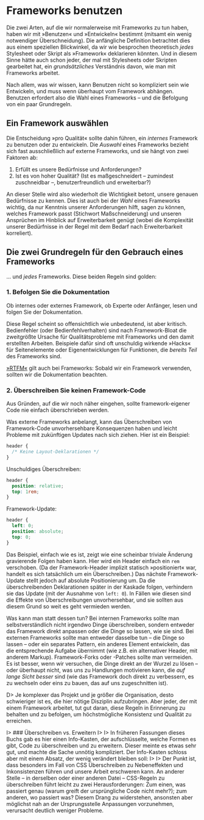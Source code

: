 # Frameworks benutzen

Die zwei Arten, auf die wir normalerweise mit Frameworks zu tun haben, haben wir mit »Benutzen« und »Entwickeln« bestimmt (mitsamt ein wenig notwendiger Überschneidung). Die anfängliche Definition betrachtet dies aus einem speziellen Blickwinkel, da wir wie besprochen theoretisch _jedes_ Stylesheet oder Skript als »Framework« deklarieren könnten. Und in diesem Sinne hätte auch schon jeder, der mal mit Stylesheets oder Skripten gearbeitet hat, ein _grundsätzliches_ Verständnis davon, wie man mit Frameworks arbeitet.

Nach allem, was wir wissen, kann Benutzen nicht so kompliziert sein wie Entwickeln, und muss wenn überhaupt vom Framework abhängen. Benutzen erfordert also die Wahl eines Frameworks – und die Befolgung von ein paar Grundregeln.

## Ein Framework auswählen

Die Entscheidung »pro Qualität« sollte dahin führen, ein _internes_ Framework zu benutzen oder zu entwickeln. Die _Auswahl_ eines Frameworks bezieht sich fast ausschließlich auf externe Frameworks, und sie hängt von zwei Faktoren ab:

1. Erfüllt es unsere Bedürfnisse und Anforderungen?
2. Ist es von hoher Qualität? (Ist es maßgeschneidert – zumindest zuschneidbar –, benutzerfreundlich und erweiterbar?)

An dieser Stelle wird also wiederholt die Wichtigkeit betont, unsere genauen Bedürfnisse zu kennen. Dies ist auch bei der _Wahl_ eines Frameworks wichtig, da nur Kenntnis unserer Anforderungen hilft, sagen zu können, welches Framework passt (Stichwort Maßschneiderung) und unseren Ansprüchen im Hinblick auf Erweiterbarkeit genügt (wobei die Komplexität unserer Bedürfnisse in der Regel mit dem Bedarf nach Erweiterbarkeit korreliert).

## Die zwei Grundregeln für den Gebrauch eines Frameworks

… und _jedes_ Frameworks. Diese beiden Regeln sind golden:

### 1. Befolgen Sie die Dokumentation

Ob internes oder externes Framework, ob Experte oder Anfänger, lesen und folgen Sie der Dokumentation.

Diese Regel scheint so offensichtlich wie unbedeutend, ist aber kritisch. Bedienfehler (oder Bedienfehlverhalten) sind nach Framework-Bloat die zweitgrößte Ursache für Qualitätsprobleme mit Frameworks und den damit erstellten Arbeiten. Beispiele dafür sind oft unschuldig wirkende »Hacks« für Seitenelemente oder Eigenentwicklungen für Funktionen, die _bereits Teil_ des Frameworks sind.

[»RTFM«](https://de.wikipedia.org/wiki/Liste_von_Abk%C3%BCrzungen_(Netzjargon)#R) gilt auch bei Frameworks: Sobald wir ein Framework verwenden, sollten wir die Dokumentation beachten.

### 2. Überschreiben Sie keinen Framework-Code

Aus Gründen, auf die wir noch näher eingehen, sollte framework-eigener Code nie einfach überschrieben werden.

Was externe Frameworks anbelangt, kann das Überschreiben von Framework-Code unvorhersehbare Konsequenzen haben und leicht Probleme mit zukünftigen Updates nach sich ziehen. Hier ist ein Beispiel:

```css
header {
  /* Keine Layout-Deklarationen */
}
```

Unschuldiges Überschreiben:

```css
header {
  position: relative;
  top: 1rem;
}
```

Framework-Update:

```css
header {
  left: 0;
  position: absolute;
  top: 0;
}
```

Das Beispiel, einfach wie es ist, zeigt wie eine scheinbar triviale Änderung gravierende Folgen haben kann. Hier wird ein Header einfach ein `rem` verschoben. (Da der Framework-Header implizit statisch »positioniert« war, handelt es sich tatsächlich um ein Überschreiben.) Das nächste Framework-Update stellt jedoch auf absolute Positionierung um. Da die überschreibenden Deklarationen später in der Kaskade folgen, verhindern sie das Update (mit der Ausnahme von `left: 0`). In Fällen wie diesen sind die Effekte von Überschreibungen unvorhersehbar, und sie sollten aus diesem Grund so weit es geht vermieden werden.

Was kann man statt dessen tun? Bei internen Frameworks sollte man selbstverständlich nicht irgendwo Dinge überschreiben, sondern entweder das Framework direkt anpassen oder die Dinge so lassen, wie sie sind. Bei externen Frameworks sollte man entweder dasselbe tun – die Dinge so lassen – oder ein separates Pattern, ein anderes Element entwickeln, das die entsprechende Aufgabe übernimmt (wie z.B. ein alternativer Header, mit anderem Markup). Framework-Forks oder -Patches sollte man vermeiden. Es ist besser, wenn wir versuchen, die Dinge direkt an der Wurzel zu lösen – oder überhaupt nicht, was uns zu Handlungen motivieren kann, die _auf lange Sicht besser_ sind (wie das Framework doch direkt zu verbessern, es zu wechseln oder eins zu bauen, das auf uns zugeschnitten ist).

D> Je komplexer das Projekt und je größer die Organisation, desto schwieriger ist es, die hier nötige Disziplin aufzubringen. Aber jeder, der mit einem Framework arbeitet, tut gut daran, diese Regeln in Erinnerung zu behalten und zu befolgen, um höchstmögliche Konsistenz und Qualität zu erreichen.

I> ### Überschreiben vs. Erweitern
I>
I> In früheren Fassungen dieses Buchs gab es hier einen Info-Kasten, der aufschlüsselte, welche Formen es gibt, Code zu überschreiben und zu erweitern. Dieser meinte es etwas sehr gut, und machte die Sache unnötig kompliziert. Der Info-Kasten schloss aber mit einem Absatz, der wenig verändert bleiben soll:
I>
I> Der Punkt ist, dass besonders im Fall von CSS Überschreiben zu Nebeneffekten und Inkonsistenzen führen und unsere Arbeit erschweren kann. An anderer Stelle – in derselben oder einer anderen Datei – CSS-Regeln zu überschreiben führt leicht zu zwei Herausforderungen: Zum einen, was passiert genau (warum greift der ursprüngliche Code nicht mehr?); zum anderen, wo passiert was? Diesem Drang zu widerstehen, ansonsten aber möglichst nah an der Ursprungsstelle Anpassungen vorzunehmen, verursacht deutlich weniger Probleme.